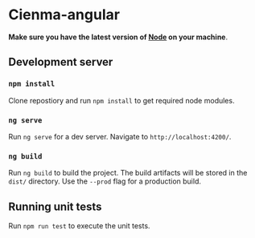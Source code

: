 # Cienma-angular

**Make sure you have the latest version of [Node](https://nodejs.org/en/) on your machine**.

## Development server

### `npm install`

Clone repostiory and run `npm install` to get required node modules.

### `ng serve`

Run `ng serve` for a dev server. Navigate to `http://localhost:4200/`.

### `ng build`

Run `ng build` to build the project. The build artifacts will be stored in the `dist/` directory. Use the `--prod` flag for a production build.

## Running unit tests

Run `npm run test` to execute the unit tests.
